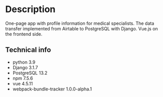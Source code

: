 # Description
One-page app with profile information for medical specialists. The data transfer implemented from Airtable to PostgreSQL with Django. Vue.js on the frontend side.

## Technical info
+ python 3.9
+ Django 3.1.7
+ PostgreSQL 13.2
+ npm 7.5.6
+ vue 4.5.11
+ webpack-bundle-tracker 1.0.0-alpha.1
